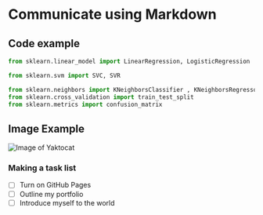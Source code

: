 # Communicate using Markdown

## Code example

``` python
from sklearn.linear_model import LinearRegression, LogisticRegression 

from sklearn.svm import SVC, SVR

from sklearn.neighbors import KNeighborsClassifier , KNeighborsRegressor
from sklearn.cross_validation import train_test_split
from sklearn.metrics import confusion_matrix
```

## Image Example

![Image of Yaktocat](https://octodex.github.com/images/yaktocat.png)

### Making a task list 

- [ ] Turn on GitHub Pages
- [ ] Outline my portfolio
- [ ] Introduce myself to the world
